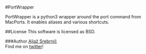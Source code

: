 #PortWrapper

PortWrapper is a python3 wrapper around the port command from MacPorts. It
enables aliases and various shortcuts.

##License
This software is licensed as BSD.

###Author
[Aljaž Srebrnič](http://about.me/g5pw)  
Find me on [twitter](http://twitter.com/g5pw)!
